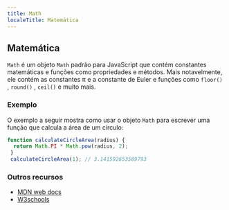 ```yaml
---
title: Math
localeTitle: Matemática
---
```

## Matemática

`Math` é um objeto `Math` padrão para JavaScript que contém constantes matemáticas e funções como propriedades e métodos. Mais notavelmente, ele contém as constantes π e a constante de Euler e funções como `floor()` , `round()` , `ceil()` e muito mais.

### Exemplo

O exemplo a seguir mostra como usar o objeto `Math` para escrever uma função que calcula a área de um círculo:

```javascript
function calculateCircleArea(radius) { 
  return Math.PI * Math.pow(radius, 2); 
 } 
 calculateCircleArea(1); // 3.141592653589793 
```

### Outros recursos

*   [MDN web docs](https://developer.mozilla.org/en-US/docs/Web/JavaScript/Reference/Global_Objects/Math)
*   [W3schools](https://www.w3schools.com/js/js_math.asp)